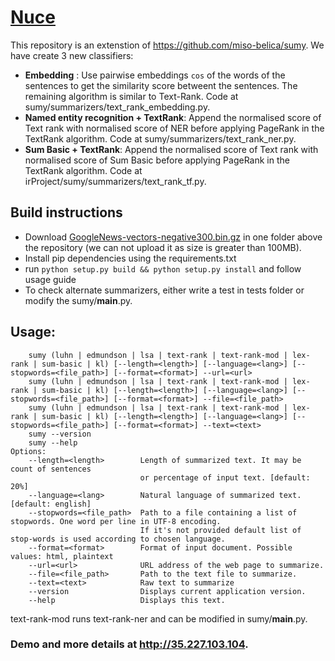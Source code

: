 # [Nuce](https://en.wiktionary.org/wiki/in_nuce)
This repository is an extenstion of https://github.com/miso-belica/sumy. We have create 3 new classifiers:
* **Embedding** : Use pairwise embeddings `cos` of the words of the sentences to get the similarity score betweent the sentences. The remaining algorithm is similar to Text-Rank. Code at sumy/summarizers/text_rank_embedding.py.
* **Named entity recognition + TextRank**: Append the normalised score of Text rank with normalised score of NER before applying PageRank in the TextRank algorithm. Code at sumy/summarizers/text_rank_ner.py.
* **Sum Basic + TextRank**: Append the normalised score of Text rank with normalised score of Sum Basic before applying PageRank in the TextRank algorithm. Code at irProject/sumy/summarizers/text_rank_tf.py.

## Build instructions
* Download [GoogleNews-vectors-negative300.bin.gz](https://drive.google.com/file/d/0B7XkCwpI5KDYNlNUTTlSS21pQmM/edit?usp=sharing) in one folder above the repository (we can not upload it as size is greater than 100MB).
* Install pip dependencies using the requirements.txt
* run `python setup.py build && python setup.py install` and follow usage guide
* To check alternate summarizers, either write a test in tests folder or modify the sumy/__main__.py.

## Usage:
```    sumy (luhn | edmundson | lsa | text-rank | text-rank-mod | lex-rank | sum-basic | kl) [--length=<length>] [--language=<lang>] [--stopwords=<file_path>] [--format=<format>]
    sumy (luhn | edmundson | lsa | text-rank | text-rank-mod | lex-rank | sum-basic | kl) [--length=<length>] [--language=<lang>] [--stopwords=<file_path>] [--format=<format>] --url=<url>
    sumy (luhn | edmundson | lsa | text-rank | text-rank-mod | lex-rank | sum-basic | kl) [--length=<length>] [--language=<lang>] [--stopwords=<file_path>] [--format=<format>] --file=<file_path>
    sumy (luhn | edmundson | lsa | text-rank | text-rank-mod | lex-rank | sum-basic | kl) [--length=<length>] [--language=<lang>] [--stopwords=<file_path>] [--format=<format>] --text=<text>
    sumy --version
    sumy --help
Options:
    --length=<length>        Length of summarized text. It may be count of sentences
                             or percentage of input text. [default: 20%]
    --language=<lang>        Natural language of summarized text. [default: english]
    --stopwords=<file_path>  Path to a file containing a list of stopwords. One word per line in UTF-8 encoding.
                             If it's not provided default list of stop-words is used according to chosen language.
    --format=<format>        Format of input document. Possible values: html, plaintext
    --url=<url>              URL address of the web page to summarize.
    --file=<file_path>       Path to the text file to summarize.
    --text=<text>            Raw text to summarize
    --version                Displays current application version.
    --help                   Displays this text.
```

text-rank-mod runs text-rank-ner and can be modified in sumy/__main__.py.

### Demo and more details at http://35.227.103.104.
